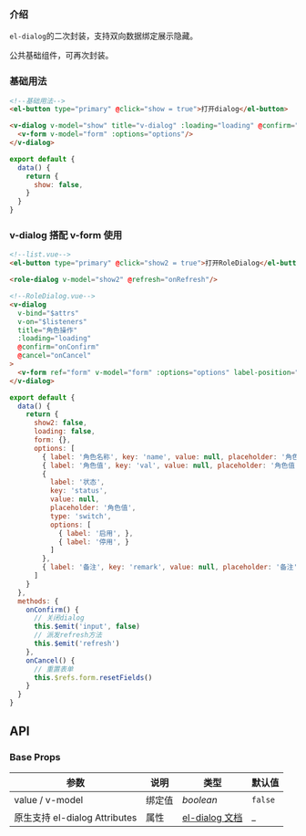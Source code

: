 ### 介绍

`el-dialog`的二次封装，支持双向数据绑定展示隐藏。

公共基础组件，可再次封装。

### 基础用法

```html
<!--基础用法-->
<el-button type="primary" @click="show = true">打开dialog</el-button>

<v-dialog v-model="show" title="v-dialog" :loading="loading" @confirm="onConfirm" @cancel="onCancel">
  <v-form v-model="form" :options="options"/>
</v-dialog>
```

```js
export default {
  data() {
    return {
      show: false,
    }
  }
}
```

### v-dialog 搭配 v-form 使用

```html
<!--list.vue-->
<el-button type="primary" @click="show2 = true">打开RoleDialog</el-button>

<role-dialog v-model="show2" @refresh="onRefresh"/>

<!--RoleDialog.vue-->
<v-dialog
  v-bind="$attrs"
  v-on="$listeners"
  title="角色操作"
  :loading="loading"
  @confirm="onConfirm"
  @cancel="onCancel"
>
  <v-form ref="form" v-model="form" :options="options" label-position="left" label-width="80px"/>
</v-dialog>
```

```js
export default {
  data() {
    return {
      show2: false,
      loading: false,
      form: {},
      options: [
        { label: '角色名称', key: 'name', value: null, placeholder: '角色名称', type: 'input' },
        { label: '角色值', key: 'val', value: null, placeholder: '角色值', type: 'input' },
        {
          label: '状态',
          key: 'status',
          value: null,
          placeholder: '角色值',
          type: 'switch',
          options: [
            { label: '启用', },
            { label: '停用', }
          ]
        },
        { label: '备注', key: 'remark', value: null, placeholder: '备注', type: 'textarea' },
      ]
    }
  },
  methods: {
    onConfirm() {
      // 关闭dialog
      this.$emit('input', false)
      // 派发refresh方法
      this.$emit('refresh')
    },
    onCancel() {
      // 重置表单
      this.$refs.form.resetFields()
    }
  }
}
```

## API

### Base Props

| 参数   | 说明           | 类型      | 默认值 |
| ------ | -------------- | --------- | ------ |
| value / v-model | 绑定值 | _boolean_  | `false`   |
| 原生支持 el-dialog Attributes | 属性 | [el-dialog 文档](https://element.eleme.cn/#/zh-CN/component/dialog#attributes)  | _   |